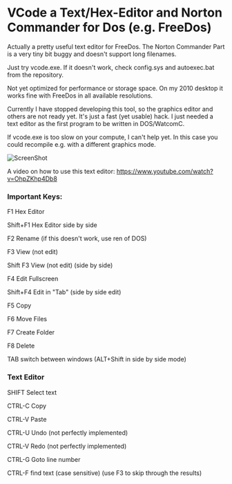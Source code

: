 # VCode a Text/Hex-Editor and Norton Commander for Dos (e.g. FreeDos)

Actually a pretty useful text editor for FreeDos. The Norton Commander Part is a very tiny bit buggy and doesn't support long filenames.

Just try vcode.exe. If it doesn't work, check config.sys and autoexec.bat from the repository.

Not yet optimized for performance or storage space. On my 2010 desktop it works fine with FreeDos in all available resolutions.

Currently I have stopped developing this tool, so the graphics editor and others are not ready yet. It's just a fast (yet usable) hack. I just needed a text editor as the first program to be written in DOS/WatcomC.

If vcode.exe is too slow on your compute, I can't help yet. In this case you could recompile e.g. with a different graphics mode.

![ScreenShot](https://raw.github.com/kosmonautdnb/WatcomC-Dos/main/DESC.PNG)

A video on how to use this text editor:
https://www.youtube.com/watch?v=OhpZKhp4Db8

### Important Keys:

F1 Hex Editor

Shift+F1 Hex Editor side by side

F2 Rename (if this doesn't work, use ren of DOS)

F3 View (not edit)

Shift F3 View (not edit) (side by side)

F4 Edit Fullscreen

Shift+F4 Edit in "Tab" (side by side edit)

F5 Copy

F6 Move Files

F7 Create Folder

F8 Delete

TAB switch between windows (ALT+Shift in side by side mode)

### Text Editor

SHIFT Select text

CTRL-C Copy

CTRL-V Paste

CTRL-U Undo (not perfectly implemented)

CTRL-V Redo (not perfectly implemented)

CTRL-G  Goto line number

CTRL-F find text (case sensitive) (use F3 to skip through the results)


